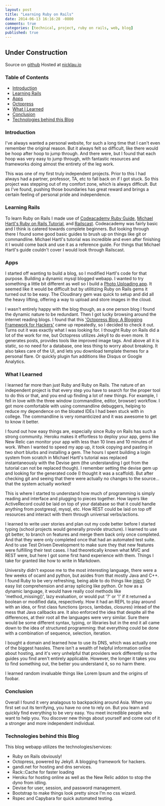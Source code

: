 ```yaml
---
layout: post
title: "Learning Ruby on Rails"
date: 2014-06-13 16:16:28 -0800
comments: true
categories: [technical, project, ruby on rails, web, blog]
published: true
---
```


## Under Construction

Source on [github](https://github.com/nmlau/octopress)
Hosted at [nicklau.io](http://www.nicklau.io/)

### Table of Contents

* [Introduction](#)
* [Learning Rails](#)
* [Apps](#)
* [Octopress](#)
* [What I Learned](#)
* [Conclusion](#)
* [Technologies behind this Blog](#)

<a name="introduction"></a>
### Introduction

I've always wanted a personal website, for such a long time that I can't even remember the original reason. But it always felt so difficult, like there would be hoop after hoop to jump through. And there were, but I found that each hoop was very easy to jump through, with fantastic resources and frameworks doing almost the entirety of the leg work.

This was one of my first truly independent projects. Prior to this I had always had a partner, professor, TA, etc to fall back on if I got stuck. So this project was stepping out of my comfort zone, which is always difficult. But as I've found, pushing those boundaries has great reward and brings a certain feeling of personal pride and independence.

### Learning Rails

To learn Ruby on Rails I made use of [Codeacademy Ruby Guide](https://www.codecademy.com/learn/ruby), [Michael Hartl's Ruby on Rails Tutorial](http://ruby.railstutorial.org/), and [Railscast](http://railscasts.com/). Codeacademy was fairly basic and I think is catered towards complete beginners. But looking through there I found some good basic guides to brush up on things like git or commandline. Michael Hartl's tutorial was incredible and even after finishing it I would come back and use it as a reference guide. For things that Michael Hartl's guide couldn't cover I would look through Railscast.

### Apps

I started off wanting to build a blog, so I modified Hartl's code for that purpose. Building a dynamic mysql blogged webapp. I wanted to try something a little bit different as well so I build a [Photo Uploading app](upload-app.nicklau.io/). It seemed like it would be difficult but by utilitizing Ruby on Rails gems it turned out to be easy. The Cloudinary gem was quick to setup and did all the heavy lifting, offering a way to upload and store images in the cloud.

I wasn't entirely happy with the blog though, as a one person blog I found the dynamic nature to be redundant. Then I got lucky browsing around the internet reading blogs. I found that this ['Octopress Blog: A Blogging Framework for Hackers'](http://octopress.org/docs/setup/) came up repeatedly, so I decided to check it out. Turns out it was exactly what I was looking for. I thought Ruby on Rails did a lot of the work for me, but Octopress utilizes Jekyll to do even more. It generates posts, provides tools like improved image tags. And above all it is static, so no need for a database, one less thing to worry about breaking. It also takes care of the UI, and lets you download template themes for a personal flare. Or quickly plugin fun additions like Disqus or Google Analytics.

### What I Learned

I learned far more than just Ruby and Ruby on Rails. The nature of an independent project is that every step you have to search for the proper tool to do this or that, and you end up finding a lot of new things. For example, I fell in love with the three window (commandline, editor, browser) workflow. I got more comfortable with using commandline debuggers, helping to reduce my dependence on the bloated IDEs I had been stuck with in college. The commandline is very romanticized and it was awesome to get to know it better.

I found out how easy things are, especially since Ruby on Rails has such a strong community. Heroku makes it effortless to deploy your app, gems like New Relic can monitor your app with less than 10 lines and 10 minutes of work. When I wanted to speed my app up, it took copying and pasting in two short blurbs and installing a gem. The hours I spent building a login system from scratch in Michael Hartl's tutorial was replaced instantaneously with the Devise gem (the understanding I got from the tutorial can not be replaced though). I remember setting the devise gem up and looking for the generated code (I thought it was a scaffold). But after checking git and seeing that there were actually no changes to the source... that the system actually worked! 

This is where I started to understand how much of programming is simply reading and interface and plugging to pieces together. How layers like ActiveRecord could be laid on top of your database so that it could handle anything from postgresql, mysql, etc. How REST could be laid on top off resources and interact with them through universal verbs/actions. 

I learned to write user stories and plan out my code better before I started typing (school projects would generally provide structure). I learned to use git better, to branch on features and merge them back only once completed. And that they were only completed once that had an automated test suite. And to use Test Driven Development to make sure they that new features were fulfilling their test cases. I had theoretically known what MVC and REST were, but here I got some first hand experience with them. Things I take for granted like how to write in Markdown.

University didn't expose me to the most interesting language, there were a few weeks of ocaml and python, but asides from that mostly Java and C++. I found Ruby to be very refreshing, being able to do things like 
[inject](http://blog.jayfields.com/2008/03/ruby-inject.html). Or easy list comprehension and array splicing like python. Or how as a dynamic language, it would have really cool methods like 'method_missing()', lazy evaluation, or would put '?' or '!' if it returned a boolean or modified data, respectively. How it had an REPL to play around with an idea, or first class functions (procs, lambdas, closures) intead of the mess that Java callbacks are. It also enforced the idea that despite all the differences, at their root all the languages were very similar. Sure there would be some different syntax, typing, or libraries but in the end it all came down to the idea of structured programming: that everything could be done with a combination of sequence, selection, iteration.

I bought a domain and learned how to use its DNS, which was actually one of the biggest hassles. There isn't a wealth of helpful information online about hosting, and it's very unhelpful that providers work differently so the guides you find aren't entirely applicable. However, the longer it takes you to find something out, the better you understand it, so no harm there.

I learned random invaluable things like Lorem Ipsum and the origins of foobar.

### Conclusion

Overall I found it very analagous to backpacking around Asia. When you first set out its terrifying, you have no one to rely on. But you learn and quickly find everything to be very easy. You meet incredible people who want to help you. You discover new things about yourself and come out of it a stronger and more independent individual.

### Technologies behind this Blog

This blog webapp utilizes the technologies/services:

* Ruby on Rails obviously!
* Octopress, powered by Jekyll. A blogging framework for hackers.
* gandi.net for hosting and dns services.
* Rack::Cache for faster loading
* Heroku for hosting online as well as the New Relic addon to stop the dyno from idling.
* Devise for user, session, and password management.
* Bootstrap to make things look pretty since I’m no css wizard.
* Rspec and Capybara for quick automated testing.